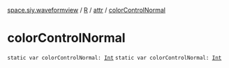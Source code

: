 [space.siy.waveformview](../../index.md) / [R](../index.md) / [attr](index.md) / [colorControlNormal](./color-control-normal.md)

# colorControlNormal

`static var colorControlNormal: `[`Int`](https://kotlinlang.org/api/latest/jvm/stdlib/kotlin/-int/index.html)
`static var colorControlNormal: `[`Int`](https://kotlinlang.org/api/latest/jvm/stdlib/kotlin/-int/index.html)